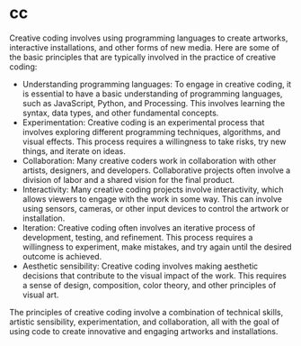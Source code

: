 # cc

Creative coding involves using programming languages to create artworks, interactive installations, and other forms of new media. Here are some of the basic principles that are typically involved in the practice of creative coding:

- Understanding programming languages: To engage in creative coding, it is essential to have a basic understanding of programming languages, such as JavaScript, Python, and Processing. This involves learning the syntax, data types, and other fundamental concepts.
- Experimentation: Creative coding is an experimental process that involves exploring different programming techniques, algorithms, and visual effects. This process requires a willingness to take risks, try new things, and iterate on ideas.
- Collaboration: Many creative coders work in collaboration with other artists, designers, and developers. Collaborative projects often involve a division of labor and a shared vision for the final product.
- Interactivity: Many creative coding projects involve interactivity, which allows viewers to engage with the work in some way. This can involve using sensors, cameras, or other input devices to control the artwork or installation.
- Iteration: Creative coding often involves an iterative process of development, testing, and refinement. This process requires a willingness to experiment, make mistakes, and try again until the desired outcome is achieved.
- Aesthetic sensibility: Creative coding involves making aesthetic decisions that contribute to the visual impact of the work. This requires a sense of design, composition, color theory, and other principles of visual art.

The principles of creative coding involve a combination of technical skills, artistic sensibility, experimentation, and collaboration, all with the goal of using code to create innovative and engaging artworks and installations.
